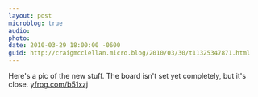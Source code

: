 ```yaml
---
layout: post
microblog: true
audio: 
photo: 
date: 2010-03-29 18:00:00 -0600
guid: http://craigmcclellan.micro.blog/2010/03/30/t11325347871.html
---
```

Here's a pic of the new stuff. The board isn't set yet completely, but it's close.  [yfrog.com/b51xzj](http://yfrog.com/b51xzj)

